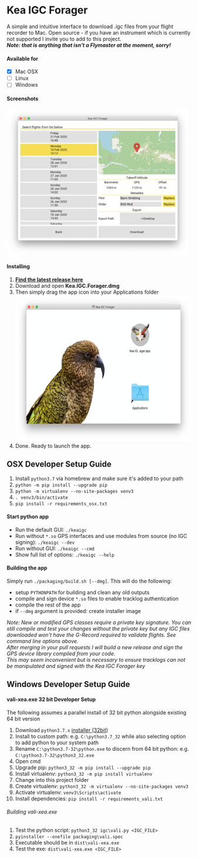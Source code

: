 # Kea IGC Forager

A simple and intuitive interface to download .igc files from your flight recorder to Mac.
Open source - if you have an instrument which is currently not supported I invite you to add to this project. \
***Note: that is anything that isn't a Flymaster at the moment, sorry!***

#### Available for
- [x] Mac OSX
- [ ] Linux
- [ ] Windows

#### Screenshots
<img src="Screenshots/Download%20Page.png" height=400>

#### Installing
1. **[Find the latest release here](https://github.com/bjoernStriebing/KeaIGC/releases/latest)**
1. Download and open **Kea.IGC.Forager.dmg**
1. Then simply drag the app icon into your Applications folder <img src="Screenshots/Installer.png" height=400>
1. Done. Ready to launch the app.

## OSX Developer Setup Guide

1. Install `python3.7` via homebrew and make sure it's added to your path
1. `python -m pip install --upgrade pip`
1. `python -m virtualenv --no-site-packages venv3`
1. `. venv3/bin/activate`
1. `pip install -r requirements_osx.txt`

#### Start python app
* Run the default GUI: `./keaigc`
* Run without `*.so` GPS interfaces and use modules from source (no IGC signing): `./keaigc --dev`
* Run without GUI: `./keaigc --cmd`
* Show full list of options: `./keaigc --help`

#### Building the app
Simply run `./packaging/build.sh [--dmg]`. This will do the following:
* setup `PYTHONPATH` for building and clean any old outputs
* compile and sign device `*.so` files to enable tracklog authentication
* compile the rest of the app
* if `--dmg` argument is provided: create installer image

*Note: New or modified GPS classes require a private key signature. You can still compile and test your changes without the private key but any IGC files downloaded won't have the G-Record required to validate flights. See command line options above. \
After merging in your pull requests I will build a new release and sign the GPS device library compiled from your code. \
This may seem inconvenient but is necessary to ensure tracklogs can not be manipulated and signed with the Kea IGC Forager key*


## Windows Developer Setup Guide


#### vali-xea.exe 32 bit Developer Setup

The following assumes a parallel install of 32 bit python alongside existing 64 bit version
1. Download `python3.7.x` [installer (32bit)](https://www.python.org/ftp/python/3.7.4/python-3.7.4.exe)
1. Install to custom path: e.g. `C:\python3.7_32` while also selecting option to add python to your system path
1. Rename `C:\python3.7-32\python.exe` to discern from 64 bit python: e.g. `C:\python3.7-32\python3_32.exe`
1. Open cmd
1. Upgrade pip: `python3_32 -m pip install --upgrade pip`
1. Install virtualenv: `python3_32 -m pip install virtualenv`
1. Change into this project folder
1. Create virtualenv: `python3_32 -m virtualenv --no-site-packages venv3`
1. Activate virtualenv: `venv3\Scripts\activate`
1. Install dependencies: `pip install -r requirements_vali.txt`

###### Building vali-xea.exe
1. Test the python script: `python3_32 igc\vali.py <IGC_FILE>`
1. `pyinstaller --onefile packaging\vali.spec`
1. Executable should be in `dist\vali-xea.exe`
1. Test the exe: `dist\vali-xea.exe <IGC_FILE>`
